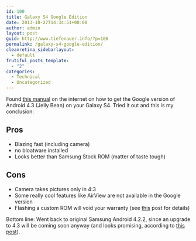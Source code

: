 ```yaml
---
id: 100
title: Galaxy S4 Google Edition
date: 2013-10-27T14:34:51+00:00
author: admin
layout: post
guid: http://www.tiefenauer.info/?p=100
permalink: /galaxy-s4-google-edition/
cleanretina_sidebarlayout:
  - default
frutiful_posts_template:
  - "2"
categories:
  - Technical
  - Uncategorized
---
```

Found [this manual](http://www.androidnext.de/howto/samsung-galaxy-s4-android-4-3-google-edition-anleitung/) on the internet on how to get the Google version of Android 4.3 (Jelly Bean) on your Galaxy S4. Tried it out and this is my conclusion:

## Pros

  * Blazing fast (including camera)
  * no bloatware installed
  * Looks better than Samsung Stock ROM (matter of taste tough)

## Cons

  * Camera takes pictures only in 4:3
  * Some really cool features like AirView are not available in the Google version
  * Flashing a custom ROM will void your warranty (see [this](http://forum.xda-developers.com/showthread.php?t=2447832) post for details)

Bottom line: Went back to original Samsung Android 4.2.2, since an upgrade to 4.3 will be coming soon anyway (and looks promising, according to [this post](http://www.zdnet.de/88172950/android-4-3-update-fuer-samsung-galaxy-s4-verfuegbar/)).

&nbsp;